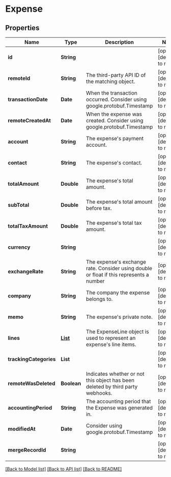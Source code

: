 # Expense
## Properties

| Name | Type | Description | Notes |
|------------ | ------------- | ------------- | -------------|
| **id** | **String** |  | [optional] [default to null] |
| **remoteId** | **String** | The third-party API ID of the matching object. | [optional] [default to null] |
| **transactionDate** | **Date** | When the transaction occurred.  Consider using google.protobuf.Timestamp | [optional] [default to null] |
| **remoteCreatedAt** | **Date** | When the expense was created.  Consider using google.protobuf.Timestamp | [optional] [default to null] |
| **account** | **String** | The expense&#39;s payment account. | [optional] [default to null] |
| **contact** | **String** | The expense&#39;s contact. | [optional] [default to null] |
| **totalAmount** | **Double** | The expense&#39;s total amount. | [optional] [default to null] |
| **subTotal** | **Double** | The expense&#39;s total amount before tax. | [optional] [default to null] |
| **totalTaxAmount** | **Double** | The expense&#39;s total tax amount. | [optional] [default to null] |
| **currency** | **String** |  | [optional] [default to null] |
| **exchangeRate** | **String** | The expense&#39;s exchange rate.  Consider using double or float if this represents a number | [optional] [default to null] |
| **company** | **String** | The company the expense belongs to. | [optional] [default to null] |
| **memo** | **String** | The expense&#39;s private note. | [optional] [default to null] |
| **lines** | [**List**](ExpenseLine.md) | The ExpenseLine object is used to represent an expense&#39;s line items. | [optional] [default to null] |
| **trackingCategories** | **List** |  | [optional] [default to null] |
| **remoteWasDeleted** | **Boolean** | Indicates whether or not this object has been deleted by third party webhooks. | [optional] [default to null] |
| **accountingPeriod** | **String** | The accounting period that the Expense was generated in. | [optional] [default to null] |
| **modifiedAt** | **Date** | Consider using google.protobuf.Timestamp | [optional] [default to null] |
| **mergeRecordId** | **String** |  | [optional] [default to null] |

[[Back to Model list]](../README.md#documentation-for-models) [[Back to API list]](../README.md#documentation-for-api-endpoints) [[Back to README]](../README.md)

